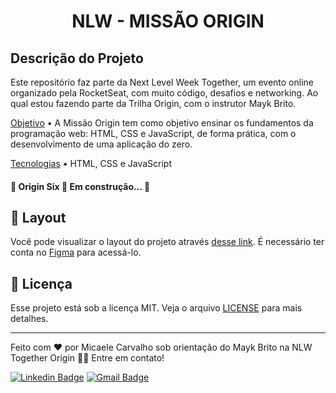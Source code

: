 <h1 align="center"> NLW - MISSÃO ORIGIN </h1>

## Descrição do Projeto

Este repositório faz parte da Next Level Week Together, um evento online organizado pela RocketSeat, com muito código, desafios e networking. Ao qual estou fazendo parte da Trilha Origin, com o instrutor Mayk Brito.

<p align="justify">
	
<a href="#objetivo">Objetivo</a> • A Missão Origin tem como objetivo ensinar os fundamentos da programação web: HTML, CSS e JavaScript, de forma prática, com o desenvolvimento de uma aplicação do zero.

<a href="#tecnologias">Tecnologias</a> • HTML, CSS e JavaScript
  
<h4 align="justify"> 
	🚧  Origin Six 🚀 Em construção...  🚧
</h4>

</p>

## 🔖 Layout

Você pode visualizar o layout do projeto através [desse link](https://www.figma.com/file/spmZEjHjQiRzIsPaRcAAWm/Origin-Six-Discovery?node-id=0%3A1). É necessário ter conta no [Figma](https://figma.com) para acessá-lo.


## :memo: Licença

Esse projeto está sob a licença MIT. Veja o arquivo [LICENSE](.github/LICENSE.md) para mais detalhes.

_ _ _

Feito com ❤️ por Micaele Carvalho sob orientação do Mayk Brito na NLW Together Origin 👋🏽 Entre em contato!

[![Linkedin Badge](https://img.shields.io/badge/-micaelecarv-blue?style=flat-square&logo=Linkedin&logoColor=white&link=https://https://www.linkedin.com/in/micaelecarvalho/)](https://www.linkedin.com/in/micaelecarvalho/)
[![Gmail Badge](https://img.shields.io/badge/-micaelecarv@gmail.com-c14438?style=flat-square&logo=Gmail&logoColor=white&link=mailto:micaelecarv@gmail.com)](mailto:micaelecarv@gmail.com)


